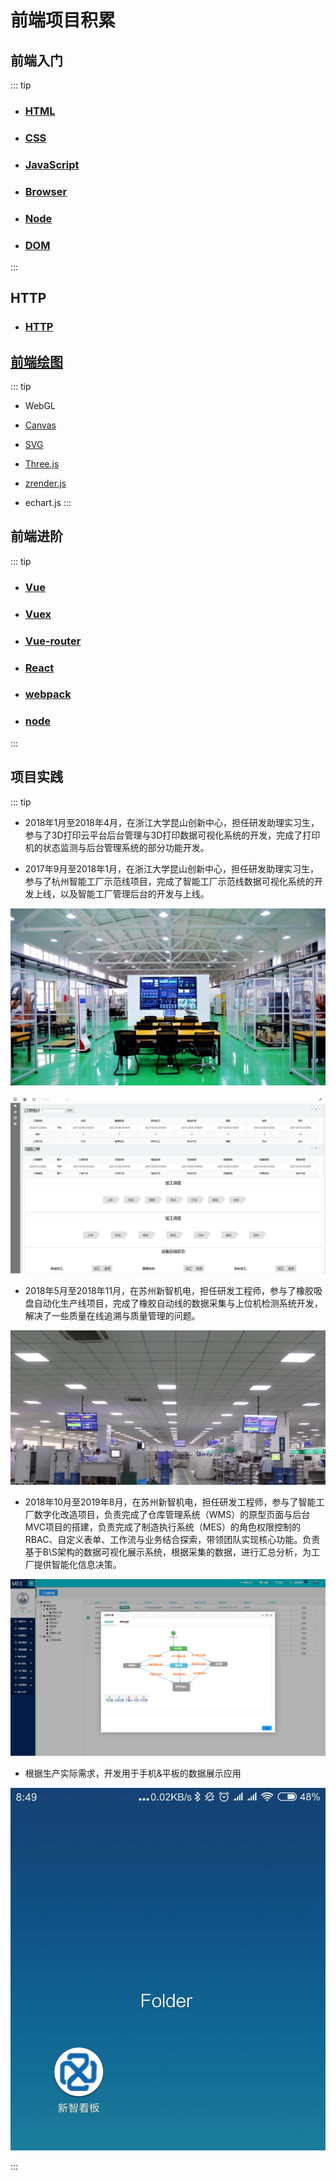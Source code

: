 # 前端项目积累

## 前端入门

::: tip

- ### [HTML](./html/)

- ### [CSS](./css/)

- ### [JavaScript](./javascript/)

- ### [Browser](./browser/)

- ### [Node](./node/)

- ### [DOM](./dom/)

:::

## HTTP

- ### [HTTP](./http/)

## [前端绘图](./visiual/)

::: tip

- WebGL

- [Canvas](./visiual/canvas/)
- [SVG](./visiual/svg)
- [Three.js](https://threejs.org/)
- [zrender.js](https://ecomfe.github.io/zrender-doc/public/)
- echart.js
:::

## 前端进阶

::: tip

- ### [Vue](./vue/)

- ### [Vuex](./vuex/)

- ### [Vue-router](./vue-router/)

- ### [React](./react/)

- ### [webpack](./webpack/)

- ### [node](./node/)

:::

## 项目实践

::: tip 

- 2018年1月至2018年4月，在浙江大学昆山创新中心，担任研发助理实习生，参与了3D打印云平台后台管理与3D打印数据可视化系统的开发，完成了打印机的状态监测与后台管理系统的部分功能开发。

- 2017年9月至2018年1月，在浙江大学昆山创新中心，担任研发助理实习生，参与了杭州智能工厂示范线项目，完成了智能工厂示范线数据可视化系统的开发上线，以及智能工厂管理后台的开发与上线。

![hzsmartfactory](/images/hzsmartfactory.jpg)

![hzcms](/images/hzcms.png)

- 2018年5月至2018年11月，在苏州新智机电，担任研发工程师，参与了橡胶吸盘自动化生产线项目，完成了橡胶自动线的数据采集与上位机检测系统开发，解决了一些质量在线追溯与质量管理的问题。

![](/images/szxzkb.png)

- 2018年10月至2019年8月，在苏州新智机电，担任研发工程师，参与了智能工厂数字化改造项目，负责完成了仓库管理系统（WMS）的原型页面与后台MVC项目的搭建，负责完成了制造执行系统（MES）的角色权限控制的RBAC、自定义表单、工作流与业务结合探索，带领团队实现核心功能。负责基于B\S架构的数据可视化展示系统，根据采集的数据，进行汇总分析，为工厂提供智能化信息决策。

![mesxz](/images/mesxz.png)

- 根据生产实际需求，开发用于手机&平板的数据展示应用

 ![droidapp](/images/droidapp.jpg)

 :::
